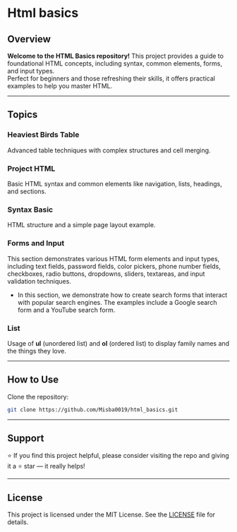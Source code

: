 # Html basics

## Overview

**Welcome to the HTML Basics repository!** This project provides a guide to foundational HTML concepts, including syntax, common elements, forms, and input types.  
Perfect for beginners and those refreshing their skills, it offers practical examples to help you master HTML.

---

## Topics

### Heaviest Birds Table
Advanced table techniques with complex structures and cell merging. 

### Project HTML
Basic HTML syntax and common elements like navigation, lists, headings, and sections.

### Syntax Basic
HTML structure and a simple page layout example.

### Forms and Input
This section demonstrates various HTML form elements and input types, including text fields, password fields, color pickers, phone number fields, checkboxes, radio buttons, dropdowns, sliders, textareas, and input validation techniques.

- In this section, we demonstrate how to create search forms that interact with popular search engines. The examples include a Google search form and a YouTube search form.

### List
Usage of **ul** (unordered list) and **ol** (ordered list) to display family names and the things they love.

---

## How to Use

Clone the repository:
```bash
git clone https://github.com/Misba0019/html_basics.git
```
---

## Support

⭐ If you find this project helpful, please consider visiting the repo and giving it a ⭐ star — it really helps!

---

## License

This project is licensed under the MIT License. See the [LICENSE](LICENSE) file for details.